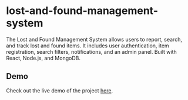 # lost-and-found-management-system
The Lost and Found Management System allows users to report, search, and track lost and found items. It includes user authentication, item registration, search filters, notifications, and an admin panel. Built with React, Node.js, and MongoDB.

## Demo

Check out the live demo of the project [here](https://your-demo-link.com).
